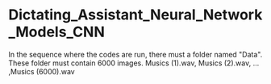 # Dictating_Assistant_Neural_Network_Models_CNN
In the sequence where the codes are run, there must a folder named "Data".
These folder must contain 6000 images. 
Musics (1).wav, Musics (2).wav, ... ,Musics (6000).wav 
